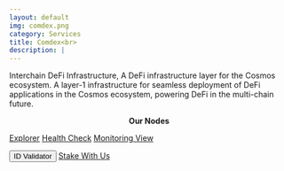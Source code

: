 ```yaml
---
layout: default
img: comdex.png
category: Services
title: Comdex<br>
description: |
---
```

<!-- <div class="col-8">
<span class="badge badge-primary" aria-label="Gravity <=> Osmosis" data-balloon-pos="up">IBC</span> 
<span class="badge badge-primary" aria-label="Auto Compound" data-balloon-pos="up">Authz</span> 
</div> -->

Interchain DeFi Infrastructure, A DeFi infrastructure layer for the Cosmos ecosystem. A layer-1 infrastructure for seamless deployment of DeFi applications in the Cosmos ecosystem, powering DeFi in the multi-chain future.


<p align="center"><b>Our Nodes </b></p>
<a href="https://www.mintscan.io/comdex/validators/comdexvaloper1psy3gmflujcvcnm7d7palh3ywjxc00dms2x2wd" class="btn btn-success margin-top-4" target="_blank">Explorer</a> 
<input type="text" id="clip_three" value="comdexvaloper1psy3gmflujcvcnm7d7palh3ywjxc00dms2x2wd" hidden=true> 
<a href="https://health.roomit.xyz/status/comdex/" class="btn btn-info margin-top-4" target="_blank">Health Check</a> 
<a href="/pdf/RoomIT_Comdex-Grafana.pdf" class="btn btn-success margin-top-4">Monitoring View</a>

<button onclick="clip_two_three()"  class="btn btn-warning margin-top-4">ID Validator</button>
<a href="https://docs.roomit.xyz/mainnet/comdex/how-to-stake-your-token" class="btn btn-success margin-top-4" target="_blank">Stake With Us</a>
